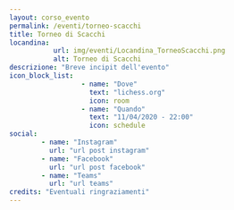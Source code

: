 ```yaml
---
layout: corso_evento
permalink: /eventi/torneo-scacchi
title: Torneo di Scacchi
locandina: 
           url: img/eventi/Locandina_TorneoScacchi.png
           alt: Torneo di Scacchi
descrizione: "Breve incipit dell'evento"
icon_block_list:
                  - name: "Dove"
                    text: "lichess.org"
                    icon: room
                  - name: "Quando"
                    text: "11/04/2020 - 22:00"
                    icon: schedule
social:
        - name: "Instagram"
          url: "url post instagram"
        - name: "Facebook"
          url: "url post facebook"
        - name: "Teams"
          url: "url teams"
credits: "Eventuali ringraziamenti"
---
```

